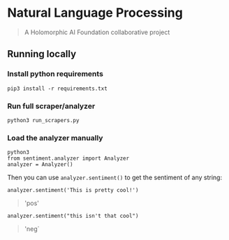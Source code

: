# Natural Language Processing
> A Holomorphic AI Foundation collaborative project

## Running locally

### Install python requirements
`pip3 install -r requirements.txt`

### Run full scraper/analyzer
`python3 run_scrapers.py`

### Load the analyzer manually
```
python3
from sentiment.analyzer import Analyzer
analyzer = Analyzer()
```
Then you can use `analyzer.sentiment()` to get the sentiment of any string:

`analyzer.sentiment('This is pretty cool!')`
> 'pos'

`analyzer.sentiment("this isn't that cool")`
> 'neg`
